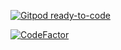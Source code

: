 [![Gitpod ready-to-code](https://img.shields.io/badge/Gitpod-ready--to--code-blue?logo=gitpod)](https://gitpod.io/#https://github.com/Nenad984/csharp-fundamentals)

[![CodeFactor](https://www.codefactor.io/repository/github/nenad984/csharp-fundamentals/badge)](https://www.codefactor.io/repository/github/nenad984/csharp-fundamentals)
